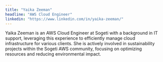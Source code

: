 ```yaml
---
title: "Yaika Zeeman"
headline: "AWS Cloud Engineer"
linkedin: "https://www.linkedin.com/in/yaika-zeeman/"
---
```

Yaika Zeeman is an AWS Cloud Engineer at Sogeti with a background in IT support, leveraging this experience to efficiently manage cloud infrastructure for various clients. She is actively involved in sustainability projects within the Sogeti AWS community, focusing on optimizing resources and reducing environmental impact.
